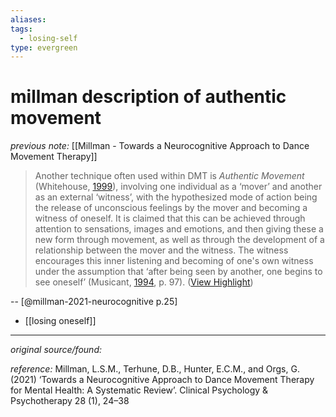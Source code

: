 ```yaml
---
aliases: 
tags:
  - losing-self
type: evergreen
---
```


# millman description of authentic movement

_previous note:_ [[Millman - Towards a Neurocognitive Approach to Dance Movement Therapy]]

> Another technique often used within DMT is *Authentic Movement* (Whitehouse, [1999](https://onlinelibrary.wiley.com/doi/10.1002/cpp.2490#cpp2490-bib-0119)), involving one individual as a ‘mover’ and another as an external ‘witness’, with the hypothesized mode of action being the release of unconscious feelings by the mover and becoming a witness of oneself. It is claimed that this can be achieved through attention to sensations, images and emotions, and then giving these a new form through movement, as well as through the development of a relationship between the mover and the witness. The witness encourages this inner listening and becoming of one's own witness under the assumption that ‘after being seen by another, one begins to see oneself’ (Musicant, [1994](https://onlinelibrary.wiley.com/doi/10.1002/cpp.2490#cpp2490-bib-0082), p. 97). ([View Highlight](https://read.readwise.io/read/01h6xe3fzwp3n08nq8cdbmqznk))

-- [@millman-2021-neurocognitive p.25]

- [[losing oneself]]

---

_original source/found:_ 

_reference:_ Millman, L.S.M., Terhune, D.B., Hunter, E.C.M., and Orgs, G. (2021) ‘Towards a Neurocognitive Approach to Dance Movement Therapy for Mental Health: A Systematic Review’. Clinical Psychology & Psychotherapy 28 (1), 24–38




